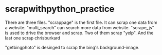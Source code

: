 # scrapwithpython_practice

There are three files. "scrappage" is the first file. It can scrap one data from a website. "multi_search" can search more data from website. "scrape_js" is used to drive the browser and scrap. Two of them scrap "yelp". And the last one scrap chrisburkard

"getbingphoto" is desinged to scrap the bing's background-image. 
